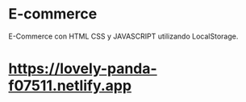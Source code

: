 # E-commerce
E-Commerce con HTML CSS y JAVASCRIPT utilizando LocalStorage.
# https://lovely-panda-f07511.netlify.app

